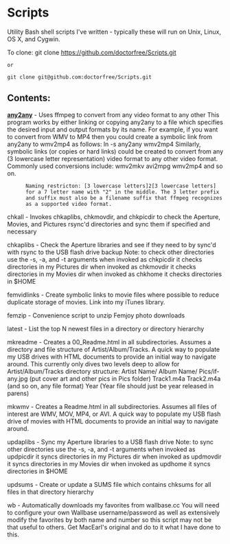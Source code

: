 Scripts
=======

Utility Bash shell scripts I've written - typically these will run on Unix,
Linux, OS X, and Cygwin.

To clone:
    git clone https://github.com/doctorfree/Scripts.git

    or

    git clone git@github.com:doctorfree/Scripts.git

Contents:
--------

[**any2any**](any2any) - Uses ffmpeg to convert from any video format to any other
          This program works by either linking or copying any2any to a file
          which specifies the desired input and output formats by its name.
          For example, if you want to convert from WMV to MP4 then you could
          create a symbolic link from any2any to wmv2mp4 as follows:
              ln -s any2any wmv2mp4
          Similarly, symbolic links (or copies or hard links) could be created
          to convert from any (3 lowercase letter representation) video format
          to any other video format. Commonly used conversions include:
              wmv2mkv avi2mpg wmv2mp4 and so on.
 
          Naming restricton: [3 lowercase letters]2[3 lowercase letters]
          for a 7 letter name with "2" in the middle. The 3 letter prefix
          and suffix must also be a filename suffix that ffmpeg recognizes
          as a supported video format.

chkall - Invokes chkaplibs, chkmovdir, and chkpicdir to check the Aperture,
         Movies, and Pictures rsync'd directories and sync them if specified
         and necessary

chkaplibs - Check the Aperture libraries and see if they need to by sync'd
            with rsync to the USB flash drive backup
            Note: to check other directories use the -s, -a, and -t arguments
            when invoked as chkpicdir it checks directories in my Pictures dir
            when invoked as chkmovdir it checks directories in my Movies dir
            when invoked as chkhome it checks directories in $HOME

femvidlinks - Create symbolic links to movie files where possible to reduce
              duplicate storage of movies. Link into my iTunes library.

femzip - Convenience script to unzip Femjoy photo downloads

latest - List the top N newest files in a directory or directory hierarchy

mkreadme - Creates a 00_Readme.html in all subdirectories. Assumes a directory
           and file structure of Artist/Album/Tracks. A quick way to populate
           my USB drives with HTML documents to provide an initial way to
           navigate around. This currently only dives two levels deep to allow
           for Artist/Album/Tracks directory structure:
             Artist Name/
               Album Name/
                 Pics/if-any.jpg (put cover art and other pics in Pics folder)
                 Track1.m4a
                 Track2.m4a (and so on, any file format)
                 Year (Year file should just be year released in parens)

mkwmv - Creates a Readme.html in all subdirectories. Assumes all files of
        interest are WMV, MOV, MP4, or AVI. A quick way to populate my USB
        flash drive of movies with HTML documents to provide an initial way
        to navigate around.

updaplibs - Sync my Aperture libraries to a USB flash drive
            Note: to sync other directories use the -s, -a, and -t arguments
            when invoked as updpicdir it syncs directories in my Pictures dir
            when invoked as updmovdir it syncs directories in my Movies dir
            when invoked as updhome it syncs directories in $HOME

updsums - Create or update a SUMS file which contains chksums for all files
          in that directory hierarchy

wb - Automatically downloads my favorites from wallbase.cc
     You will need to configure your own Wallbase username/password as well as
     extensively modify the favorites by both name and number so this script
     may not be that useful to others. Get MacEarl's original and do to it
     what I have done to this.
